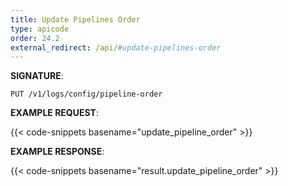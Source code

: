 ```yaml
---
title: Update Pipelines Order
type: apicode
order: 24.2
external_redirect: /api/#update-pipelines-order
---
```



**SIGNATURE**:


`PUT /v1/logs/config/pipeline-order`


**EXAMPLE REQUEST**:

{{< code-snippets basename="update_pipeline_order" >}}


**EXAMPLE RESPONSE**:

{{< code-snippets basename="result.update_pipeline_order" >}}
